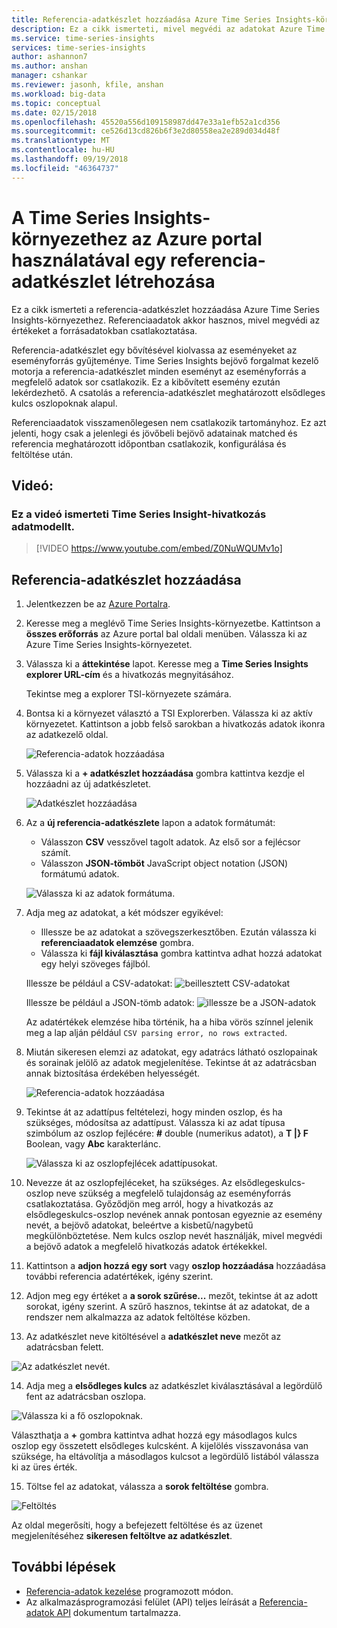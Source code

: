 ```yaml
---
title: Referencia-adatkészlet hozzáadása Azure Time Series Insights-környezete
description: Ez a cikk ismerteti, mivel megvédi az adatokat Azure Time Series Insights-környezete egy referencia-adatkészlet hozzáadása.
ms.service: time-series-insights
services: time-series-insights
author: ashannon7
ms.author: anshan
manager: cshankar
ms.reviewer: jasonh, kfile, anshan
ms.workload: big-data
ms.topic: conceptual
ms.date: 02/15/2018
ms.openlocfilehash: 45520a556d109158987dd47e33a1efb52a1cd356
ms.sourcegitcommit: ce526d13cd826b6f3e2d80558ea2e289d034d48f
ms.translationtype: MT
ms.contentlocale: hu-HU
ms.lasthandoff: 09/19/2018
ms.locfileid: "46364737"
---
```

# <a name="create-a-reference-data-set-for-your-time-series-insights-environment-using-the-azure-portal"></a>A Time Series Insights-környezethez az Azure portal használatával egy referencia-adatkészlet létrehozása

Ez a cikk ismerteti a referencia-adatkészlet hozzáadása Azure Time Series Insights-környezethez. Referenciaadatok akkor hasznos, mivel megvédi az értékeket a forrásadatokban csatlakoztatása.

Referencia-adatkészlet egy bővítésével kiolvassa az eseményeket az eseményforrás gyűjteménye. Time Series Insights bejövő forgalmat kezelő motorja a referencia-adatkészlet minden eseményt az eseményforrás a megfelelő adatok sor csatlakozik. Ez a kibővített esemény ezután lekérdezhető. A csatolás a referencia-adatkészlet meghatározott elsődleges kulcs oszlopoknak alapul.

Referenciaadatok visszamenőlegesen nem csatlakozik tartományhoz. Ez azt jelenti, hogy csak a jelenlegi és jövőbeli bejövő adatainak matched és referencia meghatározott időpontban csatlakozik, konfigurálása és feltöltése után.

## <a name="video"></a>Videó: 

### <a name="in-this-video-we-cover-time-series-insights-reference-data-modelbr"></a>Ez a videó ismerteti Time Series Insight-hivatkozás adatmodellt.</br>

> [!VIDEO https://www.youtube.com/embed/Z0NuWQUMv1o]

## <a name="add-a-reference-data-set"></a>Referencia-adatkészlet hozzáadása

1. Jelentkezzen be az [Azure Portalra](https://portal.azure.com).

2. Keresse meg a meglévő Time Series Insights-környezetbe. Kattintson a **összes erőforrás** az Azure portal bal oldali menüben. Válassza ki az Azure Time Series Insights-környezetet.

3. Válassza ki a **áttekintése** lapot. Keresse meg a **Time Series Insights explorer URL-cím** és a hivatkozás megnyitásához.  

   Tekintse meg a explorer TSI-környezete számára.

4. Bontsa ki a környezet választó a TSI Explorerben. Válassza ki az aktív környezetet. Kattintson a jobb felső sarokban a hivatkozás adatok ikonra az adatkezelő oldal.

   ![Referencia-adatok hozzáadása](media/add-reference-data-set/add_reference_data.png)

5. Válassza ki a **+ adatkészlet hozzáadása** gombra kattintva kezdje el hozzáadni az új adatkészletet.

   ![Adatkészlet hozzáadása](media/add-reference-data-set/add_data_set.png)

6. Az a **új referencia-adatkészlete** lapon a adatok formátumát: 
   - Válasszon **CSV** vesszővel tagolt adatok. Az első sor a fejlécsor számít. 
   - Válasszon **JSON-tömböt** JavaScript object notation (JSON) formátumú adatok.

   ![Válassza ki az adatok formátuma.](media/add-reference-data-set/add_data.png)

7. Adja meg az adatokat, a két módszer egyikével:
   - Illessze be az adatokat a szövegszerkesztőben. Ezután válassza ki **referenciaadatok elemzése** gombra.
   - Válassza ki **fájl kiválasztása** gombra kattintva adhat hozzá adatokat egy helyi szöveges fájlból. 

   Illessze be például a CSV-adatokat: ![beillesztett CSV-adatokat](media/add-reference-data-set/csv_data_pasted.png)

   Illessze be például a JSON-tömb adatok: ![illessze be a JSON-adatok](media/add-reference-data-set/json_data_pasted.png)

   Az adatértékek elemzése hiba történik, ha a hiba vörös színnel jelenik meg a lap alján például `CSV parsing error, no rows extracted`.

8. Miután sikeresen elemzi az adatokat, egy adatrács látható oszlopainak és sorainak jelölő az adatok megjelenítése.  Tekintse át az adatrácsban annak biztosítása érdekében helyességét.

   ![Referencia-adatok hozzáadása](media/add-reference-data-set/parse_data.png)

9. Tekintse át az adattípus feltételezi, hogy minden oszlop, és ha szükséges, módosítsa az adattípust.  Válassza ki az adat típusa szimbólum az oszlop fejlécére: **#** double (numerikus adatot), a **T |} F** Boolean, vagy **Abc** karakterlánc.

   ![Válassza ki az oszlopfejlécek adattípusokat.](media/add-reference-data-set/choose_datatypes.png)

10. Nevezze át az oszlopfejléceket, ha szükséges. Az elsődlegeskulcs-oszlop neve szükség a megfelelő tulajdonság az eseményforrás csatlakoztatása. Győződjön meg arról, hogy a hivatkozás az elsődlegeskulcs-oszlop nevének annak pontosan egyeznie az esemény nevét, a bejövő adatokat, beleértve a kisbetű/nagybetű megkülönböztetése. Nem kulcs oszlop nevét használják, mivel megvédi a bejövő adatok a megfelelő hivatkozás adatok értékekkel.

11. Kattintson a **adjon hozzá egy sort** vagy **oszlop hozzáadása** hozzáadása további referencia adatértékek, igény szerint.

12. Adjon meg egy értéket a **a sorok szűrése...**  mezőt, tekintse át az adott sorokat, igény szerint. A szűrő hasznos, tekintse át az adatokat, de a rendszer nem alkalmazza az adatok feltöltése közben.
 
13. Az adatkészlet neve kitöltésével a **adatkészlet neve** mezőt az adatrácsban felett.

   ![Az adatkészlet nevét.](media/add-reference-data-set/name_reference_dataset.png)

14. Adja meg a **elsődleges kulcs** az adatkészlet kiválasztásával a legördülő fent az adatrácsban oszlopa.

   ![Válassza ki a fő oszlopoknak.](media/add-reference-data-set/set_primary_key.png)

   Választhatja a **+** gombra kattintva adhat hozzá egy másodlagos kulcs oszlop egy összetett elsődleges kulcsként. A kijelölés visszavonása van szüksége, ha eltávolítja a másodlagos kulcsot a legördülő listából válassza ki az üres érték.

15.  Töltse fel az adatokat, válassza a **sorok feltöltése** gombra.

   ![Feltöltés](media/add-reference-data-set/upload_rows.png)

   Az oldal megerősíti, hogy a befejezett feltöltése és az üzenet megjelenítéséhez **sikeresen feltöltve az adatkészlet**.

## <a name="next-steps"></a>További lépések
* [Referencia-adatok kezelése](time-series-insights-manage-reference-data-csharp.md) programozott módon.
* Az alkalmazásprogramozási felület (API) teljes leírását a [Referencia-adatok API](/rest/api/time-series-insights/time-series-insights-reference-reference-data-api) dokumentum tartalmazza.
